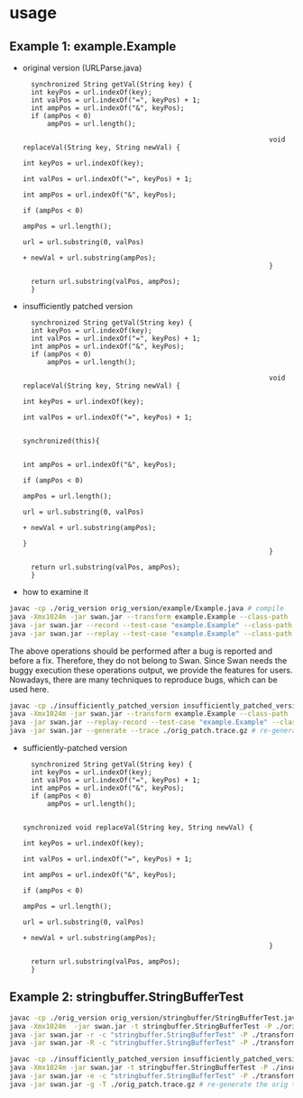 usage
=====

Example 1: example.Example
---------------------------

* original version (URLParse.java)

        synchronized String getVal(String key) {
		int keyPos = url.indexOf(key);
		int valPos = url.indexOf("=", keyPos) + 1;
		int ampPos = url.indexOf("&", keyPos);
		if (ampPos < 0)
			ampPos = url.length();

                                                                   void replaceVal(String key, String newVal) {
                                                                           int keyPos = url.indexOf(key);
                                                                           int valPos = url.indexOf("=", keyPos) + 1;
                                                                           int ampPos = url.indexOf("&", keyPos);
                                                                           if (ampPos < 0)
                                                                               ampPos = url.length();
                                                                           url = url.substring(0, valPos) 
                                                                                       + newVal + url.substring(ampPos);
                                                                   }

		return url.substring(valPos, ampPos);
        }

* insufficiently patched version

        synchronized String getVal(String key) {
		int keyPos = url.indexOf(key);
		int valPos = url.indexOf("=", keyPos) + 1;
		int ampPos = url.indexOf("&", keyPos);
		if (ampPos < 0)
			ampPos = url.length();

                                                                   void replaceVal(String key, String newVal) {
                                                                           int keyPos = url.indexOf(key);
                                                                           int valPos = url.indexOf("=", keyPos) + 1;

                                                                           synchronized(this){

                                                                           int ampPos = url.indexOf("&", keyPos);
                                                                           if (ampPos < 0)
                                                                               ampPos = url.length();
                                                                           url = url.substring(0, valPos) 
                                                                                       + newVal + url.substring(ampPos);
                                                                           }
                                                                   }

		return url.substring(valPos, ampPos);
        }

* how to examine it

```bash
javac -cp ./orig_version orig_version/example/Example.java # compile
java -Xmx1024m -jar swan.jar --transform example.Example --class-path ./orig_version # instrumentation
java -jar swan.jar --record --test-case "example.Example" --class-path ./transformed_version_example_Example # record an buggy execution
java -jar swan.jar --replay --test-case "example.Example" --class-path ./transformed_version_example_Example --trace ./orig.trace.gz # reproduce the buggy execution
```

The above operations should be performed after a bug is reported and before a fix. Therefore, they do not belong to Swan. Since Swan needs the buggy execution these operations output, we provide the features for users. Nowadays, there are many techniques to reproduce bugs, which can be used here.

```bash
javac -cp ./insufficiently_patched_version insufficiently_patched_version/example/Example.java # compile
java -Xmx1024m -jar swan.jar --transform example.Example --class-path ./insufficiently_patched_version --patch :22,:27 # instrumentation with patch
java -jar swan.jar --replay-record --test-case "example.Example" --class-path ./transformed_version_example_Example --trace ./orig.trace.gz # reproduce the buggy execution and record another one that contain the patch information
java -jar swan.jar --generate --trace ./orig_patch.trace.gz # re-generate the orig trace using synchronization information
```

* sufficiently-patched version


        synchronized String getVal(String key) {
		int keyPos = url.indexOf(key);
		int valPos = url.indexOf("=", keyPos) + 1;
		int ampPos = url.indexOf("&", keyPos);
		if (ampPos < 0)
			ampPos = url.length();

                                                                   synchronized void replaceVal(String key, String newVal) {
                                                                           int keyPos = url.indexOf(key);
                                                                           int valPos = url.indexOf("=", keyPos) + 1;
                                                                           int ampPos = url.indexOf("&", keyPos);
                                                                           if (ampPos < 0)
                                                                               ampPos = url.length();
                                                                           url = url.substring(0, valPos) 
                                                                                       + newVal + url.substring(ampPos);
                                                                   }

		return url.substring(valPos, ampPos);
        }

Example 2: stringbuffer.StringBufferTest
------------------------------------------

```bash
javac -cp ./orig_version orig_version/stringbuffer/StringBufferTest.java # compile
java -Xmx1024m  -jar swan.jar -t stringbuffer.StringBufferTest -P ./orig_version # instrumentation
java -jar swan.jar -r -c "stringbuffer.StringBufferTest" -P ./transformed_version_stringbuffer_StringBufferTest # record an buggy execution
java -jar swan.jar -R -c "stringbuffer.StringBufferTest" -P ./transformed_version_stringbuffer_StringBufferTest -T ./orig.trace.gz # reproduce the buggy execution
```

```bash
javac -cp ./insufficiently_patched_version insufficiently_patched_version/stringbuffer/StringBufferTest.java # compile
java -Xmx1024m -jar swan.jar -t stringbuffer.StringBufferTest -P ./insufficiently_patched_version -p :443,:448 # instrumentation with patch
java -jar swan.jar -e -c "stringbuffer.StringBufferTest" -P ./transformed_version_stringbuffer_StringBufferTest -T ./orig.trace.gz # reproduce the buggy execution and record another one that contain the patch information
java -jar swan.jar -g -T ./orig_patch.trace.gz # re-generate the orig trace using synchronization information
```
